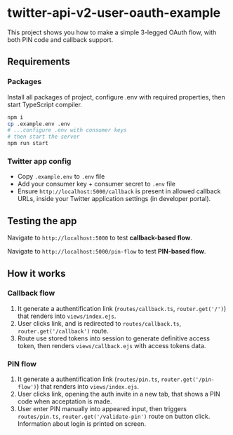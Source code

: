 # twitter-api-v2-user-oauth-example

This project shows you how to make a simple 3-legged OAuth flow, with both PIN code and callback support.

## Requirements

### Packages

Install all packages of project, configure .env with required properties, then start TypeScript compiler.

```bash
npm i
cp .example.env .env
# ...configure .env with consumer keys
# then start the server
npm run start
```

### Twitter app config

- Copy `.example.env` to `.env` file
- Add your consumer key + consumer secret to `.env` file
- Ensure `http://localhost:5000/callback` is present in allowed callback URLs, inside your Twitter application settings (in developer portal).

## Testing the app

Navigate to `http://localhost:5000` to test **callback-based flow**.

Navigate to `http://localhost:5000/pin-flow` to test **PIN-based flow**.

## How it works

### Callback flow

1) It generate a authentification link (`routes/callback.ts`, `router.get('/')`) that renders into `views/index.ejs`.
2) User clicks link, and is redirected to `routes/callback.ts`, `router.get('/callback')` route.
3) Route use stored tokens into session to generate definitive access token, then renders `views/callback.ejs` with access tokens data.

### PIN flow

1) It generate a authentification link (`routes/pin.ts`, `router.get('/pin-flow')`) that renders into `views/index.ejs`.
2) User clicks link, opening the auth invite in a new tab, that shows a PIN code when acceptation is made.
3) User enter PIN manually into appeared input, then triggers `routes/pin.ts`, `router.get('/validate-pin')` route on button click.
Information about login is printed on screen.
